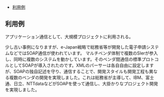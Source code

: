- [利用例](#利用例)


## 利用例
アプリケーション通信として、大規模プロジェクトに利用される。

少し古い事例になりますが、e-Japan戦略で総務省等が開発した電子申請システムなどではSOAP通信が使われています。
マルチベンダ体制で複数のSIerが参入し、同時に複数のシステムを動かしています。そのベンダ間通信の標準プロトコルとしてSOAPが導入されたのです。XMLのパーサーは各自自由に設定しますが、SOAPの独自記述を守り、通信することで、開発スタイルも開発工程も異なる複数のベンダの開発を実現しました。これは総務省が主導して、IBM、富士通、日立、NTTdataなどがSOAPを使って通信し、大掛かりなプロジェクト開発を実現しました。

